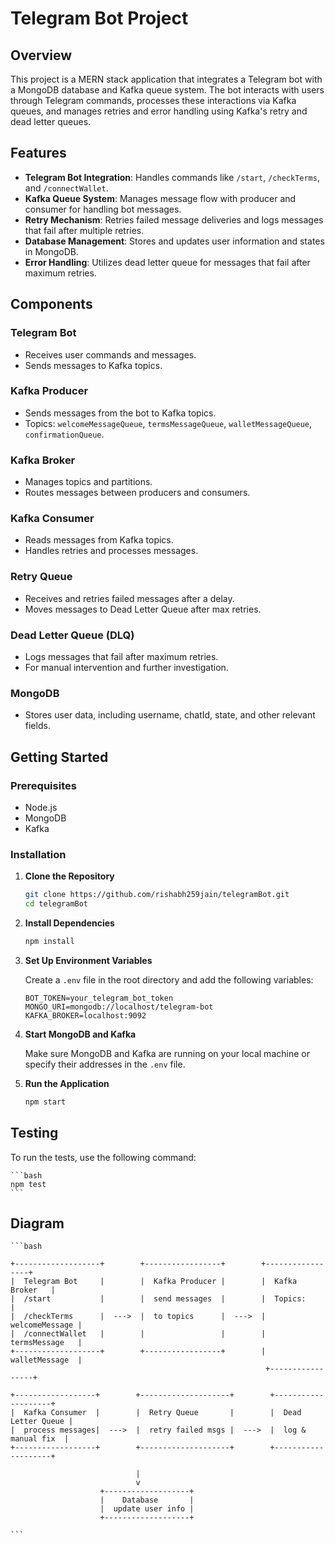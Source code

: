 # Telegram Bot Project

## Overview

This project is a MERN stack application that integrates a Telegram bot with a MongoDB database and Kafka queue system. The bot interacts with users through Telegram commands, processes these interactions via Kafka queues, and manages retries and error handling using Kafka's retry and dead letter queues.

## Features

- **Telegram Bot Integration**: Handles commands like `/start`, `/checkTerms`, and `/connectWallet`.
- **Kafka Queue System**: Manages message flow with producer and consumer for handling bot messages.
- **Retry Mechanism**: Retries failed message deliveries and logs messages that fail after multiple retries.
- **Database Management**: Stores and updates user information and states in MongoDB.
- **Error Handling**: Utilizes dead letter queue for messages that fail after maximum retries.

## Components

### Telegram Bot

- Receives user commands and messages.
- Sends messages to Kafka topics.

### Kafka Producer

- Sends messages from the bot to Kafka topics.
- Topics: `welcomeMessageQueue`, `termsMessageQueue`, `walletMessageQueue`, `confirmationQueue`.

### Kafka Broker

- Manages topics and partitions.
- Routes messages between producers and consumers.

### Kafka Consumer

- Reads messages from Kafka topics.
- Handles retries and processes messages.

### Retry Queue

- Receives and retries failed messages after a delay.
- Moves messages to Dead Letter Queue after max retries.

### Dead Letter Queue (DLQ)

- Logs messages that fail after maximum retries.
- For manual intervention and further investigation.

### MongoDB

- Stores user data, including username, chatId, state, and other relevant fields.

## Getting Started

### Prerequisites

- Node.js
- MongoDB
- Kafka

### Installation

1. **Clone the Repository**

    ```bash
    git clone https://github.com/rishabh259jain/telegramBot.git
    cd telegramBot
    ```

2. **Install Dependencies**

    ```bash
    npm install
    ```

3. **Set Up Environment Variables**

    Create a `.env` file in the root directory and add the following variables:

    ```plaintext
    BOT_TOKEN=your_telegram_bot_token
    MONGO_URI=mongodb://localhost/telegram-bot
    KAFKA_BROKER=localhost:9092
    ```

4. **Start MongoDB and Kafka**

    Make sure MongoDB and Kafka are running on your local machine or specify their addresses in the `.env` file.

5. **Run the Application**

    ```bash
    npm start
    ```

## Testing

To run the tests, use the following command:

    ```bash
    npm test
    ```

## Diagram

    ```bash
    
    +-------------------+        +-----------------+        +-----------------+
    |  Telegram Bot     |        |  Kafka Producer |        |  Kafka Broker   |
    |  /start           |        |  send messages  |        |  Topics:        |
    |  /checkTerms      |  --->  |  to topics      |  --->  |  welcomeMessage | 
    |  /connectWallet   |        |                 |        |  termsMessage   |
    +-------------------+        +-----------------+        |  walletMessage  |
                                                             +-----------------+
    
    +------------------+        +--------------------+        +--------------------+
    |  Kafka Consumer  |        |  Retry Queue       |        |  Dead Letter Queue |
    |  process messages|  --->  |  retry failed msgs |  --->  |  log & manual fix  |
    +------------------+        +--------------------+        +--------------------+
    
                                |
                                v
                        +-------------------+
                        |    Database       |
                        |  update user info |
                        +-------------------+

    ```
